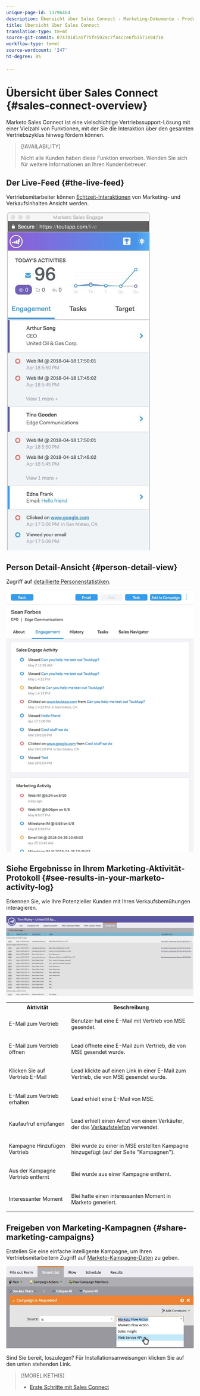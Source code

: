 ```yaml
---
unique-page-id: 13796464
description: Übersicht über Sales Connect - Marketing-Dokumente - Produktdokumentation
title: Übersicht über Sales Connect
translation-type: tm+mt
source-git-commit: 074701d1a5f75fe592ac7f44cce6fb3571e94710
workflow-type: tm+mt
source-wordcount: '247'
ht-degree: 0%

---
```



# Übersicht über Sales Connect {#sales-connect-overview}

Marketo Sales Connect ist eine vielschichtige Vertriebssupport-Lösung mit einer Vielzahl von Funktionen, mit der Sie die Interaktion über den gesamten Vertriebszyklus hinweg fördern können.

>[!AVAILABILITY]
>
>
>Nicht alle Kunden haben diese Funktion erworben. Wenden Sie sich für weitere Informationen an Ihren Kundenbetreuer.

## Der Live-Feed {#the-live-feed}

Vertriebsmitarbeiter können [Echtzeit-Interaktionen](http://docs.marketo.com/x/d4TS) von Marketing- und Verkaufsinhalten Ansicht werden.

![](assets/engagement.jpg)

## Person Detail-Ansicht {#person-detail-view}

Zugriff auf [detaillierte Personenstatistiken](http://docs.marketo.com/x/e4TS).

![](assets/2018-05-11-at-3.28-pm.jpg)

## Siehe Ergebnisse in Ihrem Marketing-Aktivität-Protokoll {#see-results-in-your-marketo-activity-log}

Erkennen Sie, wie Ihre Potenzieller Kunden mit Ihren Verkaufsbemühungen interagieren.

![](assets/2018-05-11-at-3.30-pm.jpg)

<table> 
 <tbody> 
  <tr> 
   <th>Aktivität</th> 
   <th>Beschreibung</th> 
  </tr> 
  <tr> 
   <td><p>E-Mail zum Vertrieb</p></td> 
   <td><p>Benutzer hat eine E-Mail mit Vertrieb von MSE gesendet.</p></td> 
  </tr> 
  <tr> 
   <td><p>E-Mail zum Vertrieb öffnen</p></td> 
   <td><p>Lead öffnete eine E-Mail zum Vertrieb, die von MSE gesendet wurde.</p></td> 
  </tr> 
  <tr> 
   <td><p>Klicken Sie auf Vertrieb E-Mail</p></td> 
   <td><p>Lead klickte auf einen Link in einer E-Mail zum Vertrieb, die von MSE gesendet wurde.</p></td> 
  </tr> 
  <tr> 
   <td colspan="1"><p>E-Mail zum Vertrieb erhalten</p></td> 
   <td colspan="1"><p>Lead erhielt eine E-Mail von MSE.</p></td> 
  </tr> 
  <tr> 
   <td colspan="1"><p>Kaufaufruf empfangen</p></td> 
   <td colspan="1"><p>Lead erhielt einen Anruf von einem Verkäufer, der das <a href="http://docs.marketo.com/x/NgDb" rel="nofollow">Verkaufstelefon</a> verwendet.</p></td> 
  </tr> 
  <tr> 
   <td colspan="1"><p>Kampagne Hinzufügen Vertrieb</p></td> 
   <td colspan="1"><p>Blei wurde zu einer in MSE erstellten Kampagne hinzugefügt (auf der Seite "Kampagnen").</p></td> 
  </tr> 
  <tr> 
   <td colspan="1"><p>Aus der Kampagne Vertrieb entfernt</p></td> 
   <td colspan="1"><p>Blei wurde aus einer Kampagne entfernt.</p></td> 
  </tr> 
  <tr> 
   <td colspan="1"><p>Interessanter Moment</p></td> 
   <td colspan="1"><p>Blei hatte einen interessanten Moment in Marketo generiert.</p></td> 
  </tr> 
 </tbody> 
</table>

## Freigeben von Marketing-Kampagnen {#share-marketing-campaigns}

Erstellen Sie eine einfache intelligente Kampagne, um Ihren Vertriebsmitarbeitern Zugriff auf [Marketo-Kampagne-Daten](http://docs.marketo.com/x/NwDh) zu geben.

![](assets/campaign-is-requested.jpg)

Sind Sie bereit, loszulegen? Für Installationsanweisungen klicken Sie auf den unten stehenden Link.

>[!MORELIKETHIS]
>
>* [Erste Schritte mit Sales Connect](http://docs.marketo.com/x/coTS)

>



